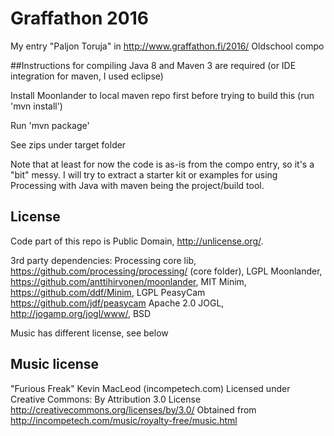 # Graffathon 2016
My entry "Paljon Toruja" in http://www.graffathon.fi/2016/ Oldschool compo

##Instructions for compiling
Java 8 and Maven 3 are required (or IDE integration for maven, I used eclipse)

Install Moonlander to local maven repo first before trying to build this (run 'mvn install')

Run 'mvn package'

See zips under target folder


Note that at least for now the code is as-is from the compo entry, so it's a "bit" messy. I will try to extract a starter kit or examples for using Processing with Java with maven being the project/build tool.


## License
Code part of this repo is Public Domain, http://unlicense.org/.

3rd party dependencies:
Processing core lib, https://github.com/processing/processing/ (core folder), LGPL
Moonlander, https://github.com/anttihirvonen/moonlander, MIT
Minim, https://github.com/ddf/Minim, LGPL
PeasyCam https://github.com/jdf/peasycam Apache 2.0
JOGL, http://jogamp.org/jogl/www/, BSD

Music has different license, see below

## Music license

"Furious Freak" Kevin MacLeod (incompetech.com)
Licensed under Creative Commons: By Attribution 3.0 License
http://creativecommons.org/licenses/by/3.0/
Obtained from http://incompetech.com/music/royalty-free/music.html